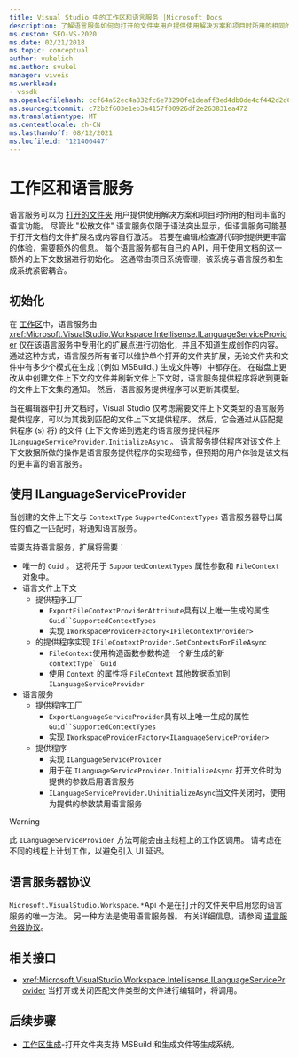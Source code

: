 ```yaml
---
title: Visual Studio 中的工作区和语言服务 |Microsoft Docs
description: 了解语言服务如何向打开的文件夹用户提供使用解决方案和项目时所用的相同的丰富语言功能。
ms.custom: SEO-VS-2020
ms.date: 02/21/2018
ms.topic: conceptual
author: vukelich
ms.author: svukel
manager: viveis
ms.workload:
- vssdk
ms.openlocfilehash: ccf64a52ec4a832fc6e73290fe1deaff3ed4db0de4cf442d2d6da3ecb65e5746
ms.sourcegitcommit: c72b2f603e1eb3a4157f00926df2e263831ea472
ms.translationtype: MT
ms.contentlocale: zh-CN
ms.lasthandoff: 08/12/2021
ms.locfileid: "121400447"
---
```

# <a name="workspaces-and-language-services"></a>工作区和语言服务

语言服务可以为 [打开的文件夹](../ide/develop-code-in-visual-studio-without-projects-or-solutions.md) 用户提供使用解决方案和项目时所用的相同丰富的语言功能。 尽管此 "松散文件" 语言服务仅限于语法突出显示，但语言服务可能基于打开文档的文件扩展名或内容自行激活。 若要在编辑/检查源代码时提供更丰富的体验，需要额外的信息。 每个语言服务都有自己的 API，用于使用文档的这一额外的上下文数据进行初始化。 这通常由项目系统管理，该系统与语言服务和生成系统紧密耦合。

## <a name="initialization"></a>初始化

在 [工作区](workspaces.md)中，语言服务由 <xref:Microsoft.VisualStudio.Workspace.Intellisense.ILanguageServiceProvider> 仅在该语言服务中专用化的扩展点进行初始化，并且不知道生成创作的内容。 通过这种方式，语言服务所有者可以维护单个打开的文件夹扩展，无论文件夹和文件中有多少个模式在生成 (（例如 MSBuild、) 生成文件等）中都存在。 在磁盘上更改从中创建文件上下文的文件并刷新文件上下文时，语言服务提供程序将收到更新的文件上下文集的通知。 然后，语言服务提供程序可以更新其模型。

当在编辑器中打开文档时，Visual Studio 仅考虑需要文件上下文类型的语言服务提供程序，可以为其找到匹配的文件上下文提供程序。 然后，它会通过从匹配提供程序 (s) 将) 的文件 (上下文传递到选定的语言服务提供程序 `ILanguageServiceProvider.InitializeAsync` 。 语言服务提供程序对该文件上下文数据所做的操作是语言服务提供程序的实现细节，但预期的用户体验是该文档的更丰富的语言服务。

## <a name="using-ilanguageserviceprovider"></a>使用 ILanguageServiceProvider

当创建的文件上下文与 `ContextType` `SupportedContextTypes` 语言服务器导出属性的值之一匹配时，将通知语言服务。

若要支持语言服务，扩展将需要：

- 唯一的 `Guid` 。 这将用于 `SupportedContextTypes` 属性参数和 `FileContext` 对象中。
- 语言文件上下文
  - 提供程序工厂
    - `ExportFileContextProviderAttribute`具有以上唯一生成的属性 `Guid``SupportedContextTypes`
    - 实现 `IWorkspaceProviderFactory<IFileContextProvider>`
  - 的提供程序实现 `IFileContextProvider.GetContextsForFileAsync`
    - `FileContext`使用构造函数参数构造一个新生成的新 `contextType``Guid`
    - 使用 `Context` 的属性将 `FileContext` 其他数据添加到 `ILanguageServiceProvider`
- 语言服务
  - 提供程序工厂
    - `ExportLanguageServiceProvider`具有以上唯一生成的属性 `Guid``SupportedContextTypes`
    - 实现 `IWorkspaceProviderFactory<ILanguageServiceProvider>`
  - 提供程序
    - 实现 `ILanguageServiceProvider`
    - 用于在 `ILanguageServiceProvider.InitializeAsync` 打开文件时为提供的参数启用语言服务
    - `ILanguageServiceProvider.UninitializeAsync`当文件关闭时，使用为提供的参数禁用语言服务

>[!WARNING]
>此 `ILanguageServiceProvider` 方法可能会由主线程上的工作区调用。 请考虑在不同的线程上计划工作，以避免引入 UI 延迟。

## <a name="language-server-protocol"></a>语言服务器协议

`Microsoft.VisualStudio.Workspace.*`Api 不是在打开的文件夹中启用您的语言服务的唯一方法。 另一种方法是使用语言服务器。 有关详细信息，请参阅 [语言服务器协议](language-server-protocol.md)。

## <a name="related-interfaces"></a>相关接口

- <xref:Microsoft.VisualStudio.Workspace.Intellisense.ILanguageServiceProvider> 当打开或关闭匹配文件类型的文件进行编辑时，将调用。

## <a name="next-steps"></a>后续步骤

* [工作区生成](workspace-build.md)-打开文件夹支持 MSBuild 和生成文件等生成系统。